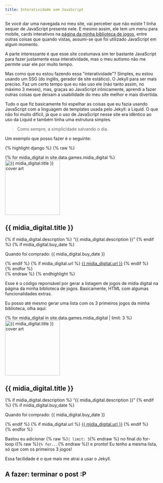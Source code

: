 ```yaml
---
title: Interatividade sem JavaScript
---
```


Se você dar uma navegada no meu site, vai perceber que não existe 1 linha
sequer de JavaScript presente nele. E mesmo assim, ele tem um menu para mobile,
cards interativos na [página da minha biblioteca de jogos](/games), entre
outras coisas que quando vistas, assumi-se que foi utilizado JavaScript em
algum momento.

A parte interessante é que esse site costumava sim ter bastante JavaScript para
fazer justamente essa interatividade, mas o meu autismo não me permite usar ele
por muito tempo.

Mas como que eu estou fazendo essa "interatividade"? Simples, eu estou usando
um SSG (do inglês, gerador de site estático). O Jekyll para ser mais preciso.
Faz um certo tempo que eu não uso ele (não tanto assim, no máximo 3 meses),
mas, graças ao JavaScript irônicamente, aprendi a fazer outras coisas que
deixam a usabilidade do meu site melhor e mais divertida.

Tudo o que fiz basicamente foi espelhar as coisas que eu fazia usando
JavaScript com a linguagem de templates usada pelo Jekyll: a Liquid. O que não
foi muito difícil, já que o uso de JavaScript nesse site era idêntico ao uso da
Liquid e também tinha uma estrutura simples.

> Como sempre, a simplicidade salvando o dia.

Um exemplo que posso fazer é o seguinte:

{% highlight django %}
{% raw %}
<div class="game_collection">
{% for midia_digital in site.data.games.midia_digital %}
<div class="game" id="{{ midia_digital.title | slugify }}">
<a href="#{{ midia_digital.title | slugify }}">
    <img
        alt="{{ midia_digital.title }} cover art"
        width="180"
        height="180"
        loading="lazy"
        src="{{ midia_digital.cover }}">
</a>
    <hgroup class="game_info">
        <h2>{{ midia_digital.title }}</h2>
        {% if midia_digital.description %}
            <q>{{ midia_digital.description }}</q>
        {% endif %}
        {% if midia_digital.buy_date %}
            <p><span style="color: var(--accent)">Quando foi comprado:</span> {{ midia_digital.buy_date }}</p>
        {% endif %}
        {% if midia_digital.url %}
            <a href="{{ midia_digital.url }}" target="_blank">{{ midia_digital.url }}</a>
        {% endif %}
    </hgroup>
</div>
{% endfor %}
</div>
{% endraw %}
{% endhighlight %}

Esse é o código reponsável por gerar a listagem de jogos de mídia digital na
página da minha biblioteca de jogos. Basicamente, HTML com algumas
funcionalidades extras.

Eu posso até mesmo gerar uma lista com os 3 primeiros jogos da minha
biblioteca, olha aqui:

<div class="game_collection">
{% for midia_digital in site.data.games.midia_digital | limit: 3 %}
<div class="game" id="{{ midia_digital.title | slugify }}">
<a href="#{{ midia_digital.title | slugify }}">
    <img
        alt="{{ midia_digital.title }} cover art"
        width="180"
        height="180"
        loading="lazy"
        src="{{ midia_digital.cover }}">
</a>
    <hgroup class="game_info">
        <h2>{{ midia_digital.title }}</h2>
        {% if midia_digital.description %}
            <q>{{ midia_digital.description }}</q>
        {% endif %}
        {% if midia_digital.buy_date %}
            <p><span style="color: var(--accent)">Quando foi comprado:</span> {{ midia_digital.buy_date }}</p>
        {% endif %}
        {% if midia_digital.url %}
            <a href="{{ midia_digital.url }}" target="_blank">{{ midia_digital.url }}</a>
        {% endif %}
    </hgroup>
</div>
{% endfor %}
</div>

Bastou eu adicionar {% raw %}`| limit: 3`{% endraw %} no final do for-loop ({% raw %}`{% for...`{% endraw %})
e pronto! Eu tenho a mesma lista, só que com os primeiros 3 jogos!

Essa facilidade é o que mais me atrai a usar o Jekyll.

## A fazer: terminar o post :P
